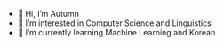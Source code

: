 - 👋 Hi, I’m Autumn
- 👀 I’m interested in Computer Science and Linguistics
- 🌱 I’m currently learning Machine Learning and Korean
